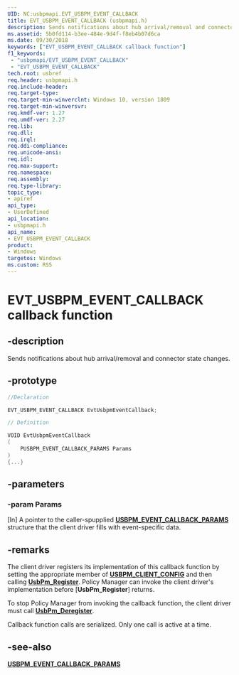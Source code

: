 ```yaml
---
UID: NC:usbpmapi.EVT_USBPM_EVENT_CALLBACK
title: EVT_USBPM_EVENT_CALLBACK (usbpmapi.h)
description: Sends notifications about hub arrival/removal and connector state changes.
ms.assetid: 5b0fd114-b3ee-484e-9d4f-f8eb4b07d6ca
ms.date: 09/30/2018
keywords: ["EVT_USBPM_EVENT_CALLBACK callback function"]
f1_keywords:
 - "usbpmapi/EVT_USBPM_EVENT_CALLBACK"
 - "EVT_USBPM_EVENT_CALLBACK"
tech.root: usbref
req.header: usbpmapi.h
req.include-header:
req.target-type:
req.target-min-winverclnt: Windows 10, version 1809
req.target-min-winversvr:
req.kmdf-ver: 1.27
req.umdf-ver: 2.27
req.lib: 
req.dll:
req.irql: 
req.ddi-compliance:
req.unicode-ansi:
req.idl:
req.max-support:
req.namespace:
req.assembly:
req.type-library: 
topic_type: 
- apiref
api_type: 
- UserDefined
api_location: 
- usbpmapi.h
api_name: 
- EVT_USBPM_EVENT_CALLBACK
product:
- Windows
targetos: Windows
ms.custom: RS5
---
```


# EVT_USBPM_EVENT_CALLBACK callback function

## -description

Sends notifications about hub arrival/removal and connector state changes.

## -prototype

```cpp
//Declaration

EVT_USBPM_EVENT_CALLBACK EvtUsbpmEventCallback; 

// Definition

VOID EvtUsbpmEventCallback 
(
	PUSBPM_EVENT_CALLBACK_PARAMS Params
)
{...}

```

## -parameters

### -param Params

[In] A pointer to the caller-spupplied [**USBPM_EVENT_CALLBACK_PARAMS**](ns-usbpmapi-_usbpm_event_callback_params.md) structure that the client driver fills with event-specific data.

## -remarks

The client driver registers its implementation of this callback function by setting the appropriate member of [**USBPM_CLIENT_CONFIG**](ns-usbpmapi-_usbpm_client_config.md) and then calling [**UsbPm_Register**](nf-usbpmapi-usbpm_register.md). Policy Manager can invoke the client driver's implementation before [**UsbPm_Register**] returns.

To stop Policy Manager from invoking the callback function, the client driver must call [**UsbPm_Deregister**](nf-usbpmapi-usbpm_deregister.md).

Callback function calls are serialized. Only one call is active at a time.

## -see-also
[**USBPM_EVENT_CALLBACK_PARAMS**](ns-usbpmapi-_usbpm_event_callback_params.md)
